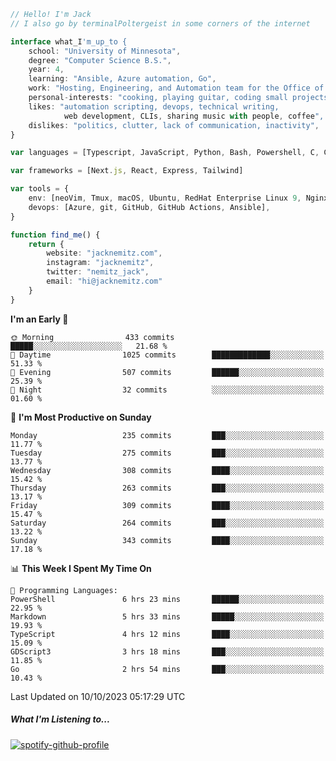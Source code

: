 ```typescript
// Hello! I'm Jack
// I also go by terminalPoltergeist in some corners of the internet

interface what_I'm_up_to {
    school: "University of Minnesota",
    degree: "Computer Science B.S.",
    year: 4,
    learning: "Ansible, Azure automation, Go",
    work: "Hosting, Engineering, and Automation team for the Office of Information Technology at UMN",
    personal-interests: "cooking, playing guitar, coding small projects",
    likes: "automation scripting, devops, technical writing,
            web development, CLIs, sharing music with people, coffee",
    dislikes: "politics, clutter, lack of communication, inactivity",
}

var languages = [Typescript, JavaScript, Python, Bash, Powershell, C, C++, HTML, CSS]

var frameworks = [Next.js, React, Express, Tailwind]

var tools = {
    env: [neoVim, Tmux, macOS, Ubuntu, RedHat Enterprise Linux 9, Nginx, DigitalOcean, Cloudflare],
    devops: [Azure, git, GitHub, GitHub Actions, Ansible],
}

function find_me() {
    return {
        website: "jacknemitz.com",
        instagram: "jacknemitz",
        twitter: "nemitz_jack",
        email: "hi@jacknemitz.com"
    }
}
```

<!--START_SECTION:waka-->
**I'm an Early 🐤** 

```text
🌞 Morning                433 commits         █████░░░░░░░░░░░░░░░░░░░░   21.68 % 
🌆 Daytime                1025 commits        █████████████░░░░░░░░░░░░   51.33 % 
🌃 Evening                507 commits         ██████░░░░░░░░░░░░░░░░░░░   25.39 % 
🌙 Night                  32 commits          ░░░░░░░░░░░░░░░░░░░░░░░░░   01.60 % 
```
📅 **I'm Most Productive on Sunday** 

```text
Monday                   235 commits         ███░░░░░░░░░░░░░░░░░░░░░░   11.77 % 
Tuesday                  275 commits         ███░░░░░░░░░░░░░░░░░░░░░░   13.77 % 
Wednesday                308 commits         ████░░░░░░░░░░░░░░░░░░░░░   15.42 % 
Thursday                 263 commits         ███░░░░░░░░░░░░░░░░░░░░░░   13.17 % 
Friday                   309 commits         ████░░░░░░░░░░░░░░░░░░░░░   15.47 % 
Saturday                 264 commits         ███░░░░░░░░░░░░░░░░░░░░░░   13.22 % 
Sunday                   343 commits         ████░░░░░░░░░░░░░░░░░░░░░   17.18 % 
```


📊 **This Week I Spent My Time On** 

```text
💬 Programming Languages: 
PowerShell               6 hrs 23 mins       ██████░░░░░░░░░░░░░░░░░░░   22.95 % 
Markdown                 5 hrs 33 mins       █████░░░░░░░░░░░░░░░░░░░░   19.93 % 
TypeScript               4 hrs 12 mins       ████░░░░░░░░░░░░░░░░░░░░░   15.09 % 
GDScript3                3 hrs 18 mins       ███░░░░░░░░░░░░░░░░░░░░░░   11.85 % 
Go                       2 hrs 54 mins       ███░░░░░░░░░░░░░░░░░░░░░░   10.43 % 
```


 Last Updated on 10/10/2023 05:17:29 UTC
<!--END_SECTION:waka-->

##### What I'm Listening to...

[![spotify-github-profile](https://spotify-github-profile.vercel.app/api/view?uid=jack.nemitz&cover_image=true&show_offline=true&bar_color=53b14f&bar_color_cover=false&background_color=121212FF)](https://spotify-github-profile.vercel.app/api/view?uid=jack.nemitz&redirect=true)

